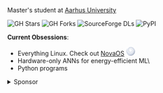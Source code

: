 Master's student at [Aarhus University](https://international.au.dk/)

![GH Stars](https://img.shields.io/badge/dynamic/json?color=2f81f7&label=GH%20Stars&style=flat-square&query=%24.stars&url=https://api.github-star-counter.workers.dev/user/NicklasVraa)
![GH Forks](https://img.shields.io/badge/dynamic/json?color=2f81f7&label=GH%20Forks&style=flat-square&query=%24.forks&url=https://api.github-star-counter.workers.dev/user/NicklasVraa)
![SourceForge DLs](https://img.shields.io/sourceforge/dt/novaos?style=flat-square&label=Sourceforge%20DLs&color=2f81f7)
![PyPI](https://img.shields.io/pypi/dm/color-manager-nv?style=flat-square&label=PyPI%DLs&color=2f81f7)

**Current Obsessions**:
- Everything Linux. Check out [NovaOS](https://github.com/NicklasVraa/NovaOS/tree/main) <img src="meta/logo.svg" width="20"/> 
- Hardware-only ANNs for energy-efficient ML\
- Python programs 

<details>
<summary>Sponsor</summary>
  
[![Donate](https://img.shields.io/badge/Donate-PayPal-2f81f7.svg?&style=flat-square)](https://www.paypal.com/donate/?hosted_button_id=36S38CB4UD57J)
[![Kofi](https://img.shields.io/badge/Kofi-2f81f7?style=flat-square)](https://ko-fi.com/M4M7IZK0Y)
[![BMAC](https://img.shields.io/badge/Buymeacoffee-2f81f7?style=flat-square)](https://www.buymeacoffee.com/nicklasvraa)\
![Bitcoin](https://img.shields.io/badge/Bitcoin-112ggRAZB6ipvV25v5ewnhdXSfyrYujfaF-2f81f7?style=flat-square)

</details>
